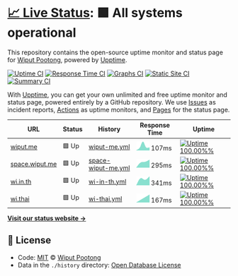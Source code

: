 # [📈 Live Status](https://status.wi.in.th): <!--live status--> **🟩 All systems operational**

This repository contains the open-source uptime monitor and status page for [Wiput Pootong](https://cv.wiput.me), powered by [Upptime](https://github.com/upptime/upptime).

[![Uptime CI](https://github.com/koj-co/upptime/workflows/Uptime%20CI/badge.svg)](https://github.com/koj-co/upptime/actions?query=workflow%3A%22Uptime+CI%22)
[![Response Time CI](https://github.com/koj-co/upptime/workflows/Response%20Time%20CI/badge.svg)](https://github.com/koj-co/upptime/actions?query=workflow%3A%22Response+Time+CI%22)
[![Graphs CI](https://github.com/koj-co/upptime/workflows/Graphs%20CI/badge.svg)](https://github.com/koj-co/upptime/actions?query=workflow%3A%22Graphs+CI%22)
[![Static Site CI](https://github.com/koj-co/upptime/workflows/Static%20Site%20CI/badge.svg)](https://github.com/koj-co/upptime/actions?query=workflow%3A%22Static+Site+CI%22)
[![Summary CI](https://github.com/koj-co/upptime/workflows/Summary%20CI/badge.svg)](https://github.com/koj-co/upptime/actions?query=workflow%3A%22Summary+CI%22)

With [Upptime](https://upptime.js.org), you can get your own unlimited and free uptime monitor and status page, powered entirely by a GitHub repository. We use [Issues](https://github.com/wiput1999/uptime/issues) as incident reports, [Actions](https://github.com/wiput1999/uptime/actions) as uptime monitors, and [Pages](https://status.wi.in.th) for the status page.

<!--start: status pages-->
<!-- This summary is generated by Upptime (https://github.com/upptime/upptime) -->
<!-- Do not edit this manually, your changes will be overwritten -->

| URL                                      | Status | History                                                                                             | Response Time                                                                       | Uptime                                                                                                                                                                                                               |
| ---------------------------------------- | ------ | --------------------------------------------------------------------------------------------------- | ----------------------------------------------------------------------------------- | -------------------------------------------------------------------------------------------------------------------------------------------------------------------------------------------------------------------- |
| [wiput.me](https://wiput.me)             | 🟩 Up  | [wiput-me.yml](https://github.com/wiput1999/uptime/commits/master/history/wiput-me.yml)             | <img alt="Response time graph" src="./graphs/wiput-me.png" height="20"> 107ms       | [![Uptime 100.00%%](https://img.shields.io/endpoint?url=https%3A%2F%2Fraw.githubusercontent.com%2Fwiput1999%2Fuptime%2Fmaster%2Fapi%2Fwiput-me%2Fuptime.json)](https://status.wi.in.th/history/wiput-me)             |
| [space.wiput.me](https://space.wiput.me) | 🟩 Up  | [space-wiput-me.yml](https://github.com/wiput1999/uptime/commits/master/history/space-wiput-me.yml) | <img alt="Response time graph" src="./graphs/space-wiput-me.png" height="20"> 295ms | [![Uptime 100.00%%](https://img.shields.io/endpoint?url=https%3A%2F%2Fraw.githubusercontent.com%2Fwiput1999%2Fuptime%2Fmaster%2Fapi%2Fspace-wiput-me%2Fuptime.json)](https://status.wi.in.th/history/space-wiput-me) |
| [wi.in.th](https://wi.in.th)             | 🟩 Up  | [wi-in-th.yml](https://github.com/wiput1999/uptime/commits/master/history/wi-in-th.yml)             | <img alt="Response time graph" src="./graphs/wi-in-th.png" height="20"> 341ms       | [![Uptime 100.00%%](https://img.shields.io/endpoint?url=https%3A%2F%2Fraw.githubusercontent.com%2Fwiput1999%2Fuptime%2Fmaster%2Fapi%2Fwi-in-th%2Fuptime.json)](https://status.wi.in.th/history/wi-in-th)             |
| [wi.thai](https://ไว.ไทย)                | 🟩 Up  | [wi-thai.yml](https://github.com/wiput1999/uptime/commits/master/history/wi-thai.yml)               | <img alt="Response time graph" src="./graphs/wi-thai.png" height="20"> 167ms        | [![Uptime 100.00%%](https://img.shields.io/endpoint?url=https%3A%2F%2Fraw.githubusercontent.com%2Fwiput1999%2Fuptime%2Fmaster%2Fapi%2Fwi-thai%2Fuptime.json)](https://status.wi.in.th/history/wi-thai)               |

<!--end: status pages-->

[**Visit our status website →**](https://status.wi.in.th)

## 📄 License

- Code: [MIT](./LICENSE) © [Wiput Pootong](https://cv.wiput.me)
- Data in the `./history` directory: [Open Database License](https://opendatacommons.org/licenses/odbl/1-0/)
